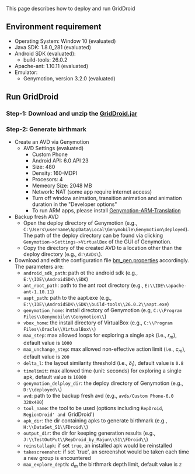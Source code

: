 <head>
    <script src="https://cdn.mathjax.org/mathjax/latest/MathJax.js?config=TeX-AMS-MML_HTMLorMML" type="text/javascript"></script>
    <script type="text/x-mathjax-config">
        MathJax.Hub.Config({
            tex2jax: {
            skipTags: ['script', 'noscript', 'style', 'textarea', 'pre'],
            inlineMath: [['$','$']]
            }
        });
    </script>
</head>

This page describes how to deploy and run GridDroid

## Environment requirement

* Operating System: Window 10 (evaluated)
* Java SDK: 1.8.0_281 (evaluated)
* Android SDK (evaluated):
  * build-tools: 26.0.2
* Apache-ant: 1.10.11 (evaluated)
* Emulator: 
  * Genymotion, version 3.2.0 (evaluated)
  


## Run GridDroid

### **Step-1**: Download and unzip the [GridDroid.jar](https://drive.google.com/file/d/136mLy5osarexJYg-Jln-RaB5TEvPBvfw/view?usp=sharing)

### **Step-2**: Generate birthmark
* Create an AVD via Genymotion
  * AVD Settings (evaluated)
    * Custom Phone
    * Android API: 6.0 API 23
    * Size: 480
    * Density: 160-MDPI
    * Procesors: 4
    * Memeory Size: 2048 MB
    * Network: NAT (some app require internet access)
    * Turn off window animation, transition animation and animation duration in the "Developer options"
    * To run ARM apps, please install [Genymotion-ARM-Translation](https://github.com/m9rco/Genymotion_ARM_Translation)
* Backup fresh AVD
  * Open the deploy directory of Genymotion (e.g., `C:\Users\username\AppData\Local\Genymobile\Genymotion\deployed`). The path of the deploy directory can be found via clicking ``Genymotion->Settings->VirtualBox`` of the GUI of Genymotion.
  * Copy the directory of the created AVD to a location other than the deploy directory (e.g., `d:\AVDs\`).
* Download and edit the configuration file [bm_gen.properties](bm_gen.properties) accordingly. The parameters are:
  * `android_sdk_path`: path ot the android sdk (e.g., `E:\\IDE\\AndroidSDK\\SDK`)
  * `ant_root_path`: path to the ant root directory (e.g., `E:\\IDE\\apache-ant-1.10.11`)
  * `aapt_path`:  path to the aapt.exe (e.g., `E:\\IDE\\AndroidSDK\\SDK\\build-tools\\26.0.2\\aapt.exe`)
  * `genymotion_home`:  install directory of Genymotion (e.g, `C:\\Program Files\\Genymobile\\Genymotion\\`)
  * `vbox_home`: the install directory of VirtualBox (e.g., `C:\\Program Files\\Oracle\\VirtualBox\\`)
  * `max_step`: max allowed loops for exploring a single apk (i.e., $r_m$), default value is `1000`
  * `max_unchange_step`:  max allowed non-effective action limit  (i.e., $c_m$), default value is `200`
  * `delta_l`: the layout similarity threshold (i.e., $\delta_l$), default value is `0.8`
  * `timelimit`: max allowed time (unit: seconds) for exploring a single apk, default value is `16000`
  * `genymotion_delploy_dir`: the deploy directory of Genymotion (e.g., `D:\\deployed\\`)
  * `avd`: path to the backup fresh avd (e.g., `avds/Custom Phone-6.0 320x480`)
  * `tool_name`: the tool to be used (options including `RepDroid`, `RegionDroid' and `GridDroid')
  * `apk_dir`: the dir containing apks to generate birthmark (e.g., `H:\\DataSet_S1\\FDroid\\`)
  * `output_dir`: the dir for keeping generation results (e.g., `J:\\TestOutPut\\RepDroid_by_Majun\\S1\\FDroid\\`)
  * `reinstallapk`: if set `true`, an installed apk would be reinstalled 
  * `takescreenshot`: if set `true', an screenshot would be taken each time a new group is encountered
  * `max_explore_depth`: $d_m$ the birthmark depth limit, default value is `2`
